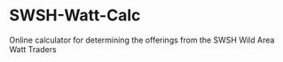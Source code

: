 # SWSH-Watt-Calc
Online calculator for determining the offerings from the SWSH Wild Area Watt Traders
